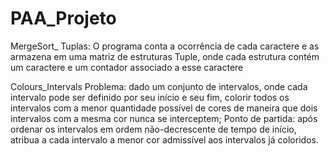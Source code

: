  # PAA_Projeto 
MergeSort_ Tuplas: O programa conta a ocorrência de cada caractere e as armazena em uma matriz de estruturas Tuple, onde cada estrutura contém um caractere e um contador associado a esse caractere 

Colours_Intervals Problema: dado um conjunto de intervalos, onde cada intervalo pode ser definido por seu início e seu fim, colorir todos os intervalos com a menor quantidade possível de cores de maneira que dois intervalos com a mesma cor nunca se interceptem; Ponto de partida: após ordenar os intervalos em ordem não-decrescente de tempo de início, atribua a cada intervalo a menor cor admissível aos intervalos já coloridos. 

